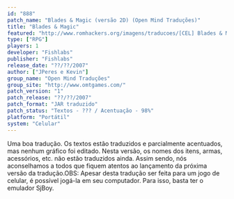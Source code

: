 ```yaml
---
id: "888"
patch_name: "Blades & Magic (versão 2D) (Open Mind Traduções)"
title: "Blades & Magic"
featured: "http://www.romhackers.org/imagens/traducoes/[CEL] Blades & Magic - Open Mind Traduções - 1.jpg"
type: ["RPG"]
players: 1
developer: "Fishlabs"
publisher: "Fishlabs"
release_date: "??/??/2007"
author: ["JPeres e Kevin"]
group_name: "Open Mind Traduções"
group_site: "http://www.omtgames.com/"
patch_version: "1"
patch_release: "??/??/2007"
patch_format: "JAR traduzido"
patch_status: "Textos - ??? / Acentuação - 98%"
platform: "Portátil"
system: "Celular"
---
```


Uma boa tradução. Os textos estão traduzidos e parcialmente acentuados, mas nenhum gráfico foi editado. Nesta versão, os nomes dos itens, armas, acessórios, etc. não estão traduzidos ainda. Assim sendo, nós aconselhamos a todos que fiquem atentos ao lançamento da próxima versão da tradução.OBS: Apesar desta tradução ser feita para um jogo de celular, é possível jogá-la em seu computador. Para isso, basta ter o emulador SjBoy.